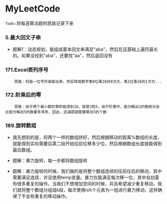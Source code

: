 # MyLeetCode

`Todo:`将每道算法题的思路记录下来 

### 5.最大回文子串

- 题解1：动态规划，能组成基本回文串满足"aba"，然后在这基础上遍历最长的。如果没找到"aba"，还要找"aa"，然后返回没有


### 171.Excel表列序号
```
    思路：将每一位字符串取出来，然后转成数字第0位乘26的0次方，第1位乘26的1次方...
```

### 172.阶乘后的零
```
    思路：由于两个最小数的乘积能得到10，就是2和5，由于阶乘中，能分解出2的数绝对会比能分解出5的数要多得多，因此，这道题就是要算出5的个数
```

### 189.旋转数组

- 我先想到的是，将两个一样的数组拼好，然后根据移动的距离%数组的长度，就能得到实际需要后第二段开始往前位移多少位，然后根据数组长度就能得到最后数组。
    
- 题解：暴力旋转，每一步都将数组旋转
    
- 题解：暴力旋转的时候，我们做的是将整个数组连续的往前往后的移动，其中需要满足连续，并且使用temp变量。暴力仅能满足每次移一位，其中会初夏你很多重复的操作。当我们不想增加空间的时候，并且希望减少重复移动。我们就将整个数组分组成k段，每次使用n/k个元素为一组进行暴力移动，这样确保了不会有重复的移动操作。


